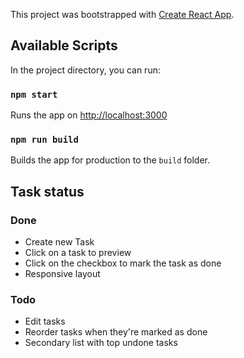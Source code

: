 This project was bootstrapped with [Create React App](https://github.com/facebook/create-react-app).

## Available Scripts

In the project directory, you can run:
### `npm start`
Runs the app on [http://localhost:3000](http://localhost:3000)

### `npm run build`
Builds the app for production to the `build` folder.<br>


## Task status

### Done
* Create new Task
* Click on a task to preview
* Click on the checkbox to mark the task as done
* Responsive layout

### Todo
* Edit tasks
* Reorder tasks when they're marked as done
* Secondary list with top undone tasks
